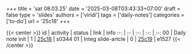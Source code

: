 +++
title = 'sat 08.03.25'
date = '2025-03-08T03:43:33+07:00'
draft = false
type = 'slides'
authors = ['viridi']
tags = ['daily-notes']
categories = ['to-do']
url = '25c18'
+++


{{< center >}}
id | activity | status | link | info
:-: | :- | :-: | :-: | :-:
00 | Daily note init    | 1 | [25c18](/notes/25c18) | s0344
01 | Integ slide-artcle | 0 | [25c19](/notes/25c19) | e1527
{{< /center >}}
